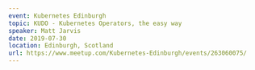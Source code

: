 ```yaml
---
event: Kubernetes Edinburgh
topic: KUDO - Kubernetes Operators, the easy way
speaker: Matt Jarvis
date: 2019-07-30
location: Edinburgh, Scotland
url: https://www.meetup.com/Kubernetes-Edinburgh/events/263060075/
---
```


<!-- some more info about the event could go here -->

<!-- more -->

